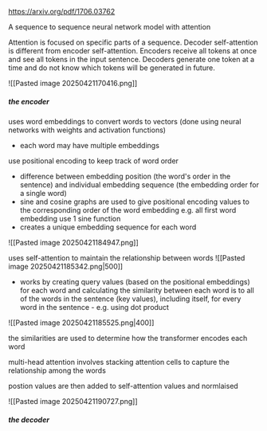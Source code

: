 https://arxiv.org/pdf/1706.03762

A sequence to sequence neural network model with attention

Attention is focused on specific parts of a sequence.
Decoder self-attention is different from encoder self-attention. Encoders receive all tokens at once and see all
tokens in the input sentence.
Decoders generate one token at a time and do not know which tokens will be generated in future.

![[Pasted image 20250421170416.png]]

##### the encoder 
uses word embeddings to convert words to vectors (done using neural networks with weights and activation functions)
- each word may have multiple embeddings

use positional encoding to keep track of word order
- difference between embedding position (the word's order in the sentence) and individual embedding sequence (the embedding order for a single word)
- sine and cosine graphs are used to give positional encoding values to the corresponding order of the word embedding e.g. all first word embedding use 1 sine function
- creates a unique embedding sequence for each word

![[Pasted image 20250421184947.png]]


uses self-attention to maintain the relationship between words 
![[Pasted image 20250421185342.png|500]]
- works by creating query values (based on the positional embeddings) for each word and calculating the similarity between each word is to all of the words in the sentence (key values), including itself, for every word in the sentence - e.g. using dot product

![[Pasted image 20250421185525.png|400]]

the similarities are used to determine how the transformer encodes each word

multi-head attention involves stacking attention cells to capture the relationship among the words

postion values are then added to self-attention values and normlaised

![[Pasted image 20250421190727.png]]

##### the decoder